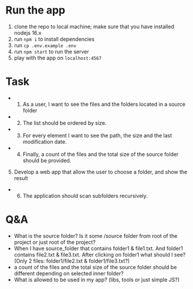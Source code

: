 # Run the app
1. clone the repo to local machine; make sure that you have installed nodejs 16.x
2. run `npm i` to install dependencies
3. run `cp .env.example .env`
4. run `npm start` to run the server
5. play with the app on `localhost:4567`

# Task
+ 1. As a user, I want to see the files and the folders located in a source folder
+ 2. The list should be ordered by size.
+ 3. For every element I want to see the path, the size and the last modification date.
+ 4. Finally, a count of the files and the total size of the source folder should be provided.
5. Develop a web app that allow the user to choose a folder, and show the result
+ 6. The application should scan subfolders recursively.

# Q&A
- What is the source folder? Is it some /source folder from root of the project or just root of the project?
- When I have source_folder that contains folder1 & file1.txt. And folder1 contains file2.txt & file3.txt. After clicking on folder1 what should I see? (Only 2 files: folder1/file2.txt & folder1/file3.txt?)
- a count of the files and the total size of the source folder should be different depending on selected inner folder?
- What is allowed to be used in my app? (libs, tools or just simple JS?)

